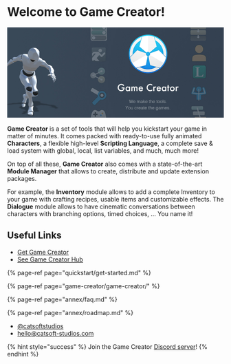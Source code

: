 # Welcome to Game Creator!



![](.gitbook/assets/game-creator.jpg)

**Game Creator** is a set of tools that will help you kickstart your game in matter of minutes. It comes packed with ready-to-use fully animated **Characters**, a flexible high-level **Scripting Language**, a complete save & load system with global, local, list variables, and much, much more!

On top of all these, **Game Creator** also comes with a state-of-the-art **Module Manager** that allows to create, distribute and update extension packages. 

For example, the **Inventory** module allows to add a complete Inventory to your game with crafting recipes, usable items and customizable effects. The **Dialogue** module allows to have cinematic conversations between characters with branching options, timed choices, ... You name it!

## Useful Links

* [Get Game Creator](https://gamecreator.page.link/download)
* [See Game Creator Hub](https://hub.gamecreator.io)

{% page-ref page="quickstart/get-started.md" %}

{% page-ref page="game-creator/game-creator/" %}

{% page-ref page="annex/faq.md" %}

{% page-ref page="annex/roadmap.md" %}

* [@catsoftstudios](https://twitter.com/catsoftstudios)
* [hello@catsoft-studios.com](mailto:hello@catsoft-studios.com)

{% hint style="success" %}
Join the Game Creator [Discord server](https://gamecreator.page.link/discord)!
{% endhint %}

